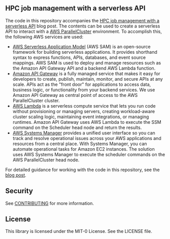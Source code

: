 ## HPC job management with a serverless API
The code in this repository accompanies the [HPC job management with a serverless API](https://aws.amazon.com/blogs/compute/hpc-job-management-with-a-serverless-api/) blog post.  The contents can be used to create a serverless API to interact with a [AWS ParallelCluster](https://aws.amazon.com/hpc/parallelcluster/) environment. To accomplish this, the following AWS services are used:

* [AWS Serverless Application Model](https://aws.amazon.com/serverless/sam/) (AWS SAM) is an open-source framework for building serverless applications. It provides shorthand syntax to express functions, APIs, databases, and event source mappings.  AWS SAM is used to deploy and manage resources such as the Amazon API Gateway API and a backend AWS Lambda function.
* [Amazon API Gateway](https://aws.amazon.com/api-gateway/) is a fully managed service that makes it easy for developers to create, publish, maintain, monitor, and secure APIs at any scale. APIs act as the "front door" for applications to access data, business logic, or functionality from your backend services. We use Amazon API Gateway as central point of access to the AWS ParallelCluster cluster.
* [AWS Lambda](https://aws.amazon.com/lambda/) is a serverless compute service that lets you run code without provisioning or managing servers, creating workload-aware cluster scaling logic, maintaining event integrations, or managing runtimes. Amazon API Gateway uses AWS Lambda to execute the SSM command on the Scheduler head node and return the results.
* [AWS Systems Manager](https://aws.amazon.com/systems-manager/) provides a unified user interface so you can track and resolve operational issues across your AWS applications and resources from a central place. With Systems Manager, you can automate operational tasks for Amazon EC2 instances. The solution uses AWS Systems Manager to execute the scheduler commands on the AWS ParallelCluster head node.

For detailed guidance for working with the code in this repository, see the [blog post](https://aws.amazon.com/blogs/hpc/how-to-manage-hpc-jobs-using-a-serverless-api/).

## Security

See [CONTRIBUTING](CONTRIBUTING.md#security-issue-notifications) for more information.

## License

This library is licensed under the MIT-0 License. See the LICENSE file.

